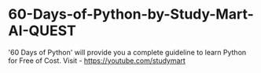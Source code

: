 # 60-Days-of-Python-by-Study-Mart-AI-QUEST
'60 Days of Python' will provide you a complete guideline to learn Python for Free of Cost. Visit - https://youtube.com/studymart
